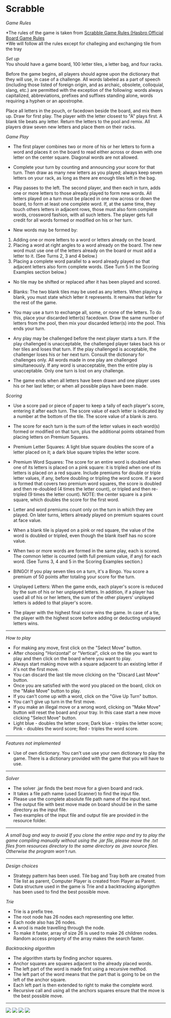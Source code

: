 Scrabble   
===

*Game Rules*  

*The rules of the game is taken from [Scrabble Game Rules (Hasbro Official Board Game Rules](https://scrabble.hasbro.com/en-us/rules)  
*We will follow all the rules except for challeging and exchanging tile from the tray    

*Set up*  
You should have a game board, 100 letter tiles, a letter bag, and four racks.  

Before the game begins, all players should agree upon the dictionary that they will use, in case of a challenge. All words labeled as a part of speech (including those listed of foreign origin, and as archaic, obsolete, colloquial, slang, etc.) are permitted with the exception of the following: words always capitalized, abbreviations, prefixes and suffixes standing alone, words requiring a hyphen or an apostrophe.  

Place all letters in the pouch, or facedown beside the board, and mix them up. Draw for first play. The player with the letter closest to "A" plays first. A blank tile beats any letter. Return the letters to the pool and remix. All players draw seven new letters and place them on their racks.  

*Game Play*  

* The first player combines two or more of his or her letters to form a word and places it on the board to read either across or down with one letter on the center square. Diagonal words are not allowed.

* Complete your turn by counting and announcing your score for that turn. Then draw as many new letters as you played; always keep seven letters on your rack, as long as there are enough tiles left in the bag.

* Play passes to the left. The second player, and then each in turn, adds one or more letters to those already played to form new words. All letters played on a turn must be placed in one row across or down the board, to form at least one complete word. If, at the same time, they touch others letters in adjacent rows, those must also form complete words, crossword fashion, with all such letters. The player gets full credit for all words formed or modified on his or her turn.

* New words may be formed by:
1. Adding one or more letters to a word or letters already on the board.
2. Placing a word at right angles to a word already on the board. The new word must use one of the letters already on the board or must add a letter to it. (See Turns 2, 3 and 4 below.)
3. Placing a complete word parallel to a word already played so that adjacent letters also form complete words. (See Turn 5 in the Scoring Examples section below.)

* No tile may be shifted or replaced after it has been played and scored.

* Blanks: The two blank tiles may be used as any letters. When playing a blank, you must state which letter it represents. It remains that letter for the rest of the game.

* You may use a turn to exchange all, some, or none of the letters. To do this, place your discarded letter(s) facedown. Draw the same number of letters from the pool, then mix your discarded letter(s) into the pool. This ends your turn.

* Any play may be challenged before the next player starts a turn. If the play challenged is unacceptable, the challenged player takes back his or her tiles and loses that turn. If the play challenged is acceptable, the challenger loses his or her next turn. Consult the dictionary for challenges only. All words made in one play are challenged simultaneously. If any word is unacceptable, then the entire play is unacceptable. Only one turn is lost on any challenge.

* The game ends when all letters have been drawn and one player uses his or her last letter; or when all possible plays have been made.  

*Scoring*  

* Use a score pad or piece of paper to keep a tally of each player's score, entering it after each turn. The score value of each letter is indicated by a number at the bottom of the tile. The score value of a blank is zero.

* The score for each turn is the sum of the letter values in each word(s) formed or modified on that turn, plus the additional points obtained from placing letters on Premium Squares.

* Premium Letter Squares: A light blue square doubles the score of a letter placed on it; a dark blue square triples the letter score.

* Premium Word Squares: The score for an entire word is doubled when one of its letters is placed on a pink square: it is tripled when one of its letters is placed on a red square. Include premiums for double or triple letter values, if any, before doubling or tripling the word score. If a word is formed that covers two premium word squares, the score is doubled and then re-doubled (4 times the letter count), or tripled and then re-tripled (9 times the letter count). NOTE: the center square is a pink square, which doubles the score for the first word.

* Letter and word premiums count only on the turn in which they are played. On later turns, letters already played on premium squares count at face value.

* When a blank tile is played on a pink or red square, the value of the word is doubled or tripled, even though the blank itself has no score value.

* When two or more words are formed in the same play, each is scored. The common letter is counted (with full premium value, if any) for each word. (See Turns 3, 4 and 5 in the Scoring Examples section.)

* BINGO! If you play seven tiles on a turn, it's a Bingo. You score a premium of 50 points after totaling your score for the turn.

* Unplayed Letters: When the game ends, each player's score is reduced by the sum of his or her unplayed letters. In addition, if a player has used all of his or her letters, the sum of the other players' unplayed letters is added to that player's score.

* The player with the highest final score wins the game. In case of a tie, the player with the highest score before adding or deducting unplayed letters wins.

---

*How to play*
* For making any move, first click on the "Select Move" button.  
* After choosing "Horizontal" or "Vertical", click on the tile you want to play and then click on the board where you want to play.  
* Always start making move with a square adjacent to an existing letter if it's not the first move. 
* You can discard the last tile move clicking on the "Discard Last Move" button.
* Once you are satisfied with the word you placed on the board, click on the "Make Move" button to play.
* If you can't come up with a word, click on the "Give Up Turn" button.
* You can't give up turn in the first move.
* If you make an illegal move or a wrong word, clicking on "Make Move" button will reset the board and your tray. In this case start a new move  clicking "Select Move" button.
* Light blue - doubles the letter score; Dark blue - triples the letter score; Pink - doubles the word score; Red - triples the word score.

---

*Features not implemented*
* Use of own dictionary. You can't use use your own dictionary to play the game. There is a dictionary provided with the game that you will have to use.
---

*Solver*
* The solver .jar finds the best move for a given board and rack.
* It takes a file path name (used Scanner) to find the input file.
* Please use the complete absolute file path name of the input text.
* The output file with best move made on board should be in the same directory as the input file.
* Two examples of the input file and output file are provided in the resource folder. 
---

*A small bug and way to avoid*
*If you clone the entire repo and try to play the game compiling manually without using the .jar file, please move the .txt files from resources directory to the same directory as .java source files. Otherwise the program won't run.*  

---

*Design choices*  
* Strategy pattern has been used. Tile bag and Tray both are created from Tile list as parent, Computer Player is created from Player as Parent.
* Data structure used in the game is Trie and a backtracking algorigthm has been used to find the best possible move. 

*Trie*
* Trie is a prefix tree.
* The root node has 26 nodes each representing one letter.
* Each node also has 26 nodes.
* A wrod is made travelling through the node.
* To make it faster, array of size 26 is used to make 26 children nodes. Random access property of the array makes the search faster.

*Backtracking algorithm*
* The algorithm starts by finding anchor squares.
* Anchor squares are squares adjacent to the already placed words.
* The left part of the word is made first using a recursive method.
* The left part of the word means that the part that is going to be on the left of the anchor square.
* Each left part is then extended to right to make the complete word.
* Recursive call and using all the anchors squares ensure that the move is the best possible move.
---

![](Resources/view1.png)
![](Resources/view2.png)
![](Resources/view3.png)
![](Resources/view4.png)


